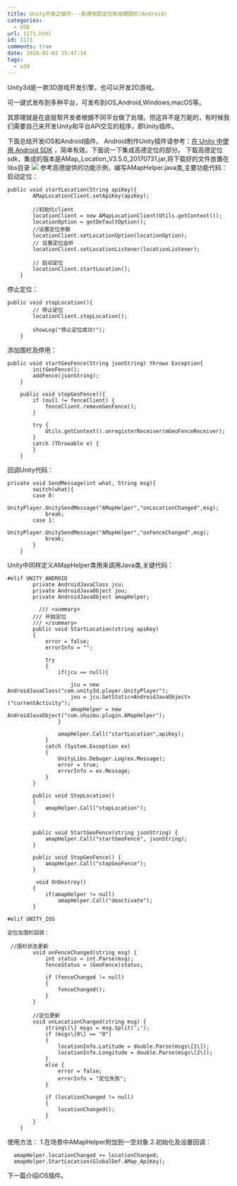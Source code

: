 ```yaml
---
title: Unity开发之插件---高德地图定位和地理围栏(Android)
categories:
  - U3D
url: 1171.html
id: 1171
comments: true
date: 2018-01-03 15:47:14
tags:
  - u3d
---
```


Unity3d是一款3D游戏开发引擎，也可以开发2D游戏。

可一键式发布到多种平台，可发布到iOS,Android,Windows,macOS等。

其原理就是在底层帮开发者根据不同平台做了处理。但这并不是万能的，有时候我们需要自己来开发Unity和平台API交互的程序，即Unity插件。

下面总结开发iOS和Android插件。 Android制作Unity插件请参考：[在 Unity 中使用 Android SDK](http://www.tuicool.com/articles/qmmeemR) ，简单有效。下面说一下集成高德定位的部分。 下载高德定位sdk，集成的版本是AMap\_Location\_V3.5.0_20170731.jar,将下载好的文件放置在libs目录 ![](http://www.le-more.com/wp-content/uploads/2018/01/u3d_plugin_001.png) 参考高德提供的功能示例，编写AMapHelper.java类,主要功能代码： 启动定位：
    
    public void startLocation(String apiKey){
            AMapLocationClient.setApiKey(apiKey);
            
            //初始化client
            locationClient = new AMapLocationClient(Utils.getContext());
            locationOption = getDefaultOption();
            //设置定位参数
            locationClient.setLocationOption(locationOption);
            // 设置定位监听 	
            locationClient.setLocationListener(locationListener);
            
            // 启动定位
            locationClient.startLocation();
        }

停止定位：
    
    public void stopLocation(){
            // 停止定位
            locationClient.stopLocation();
            
            showLog("停止定位成功!");
        }

添加围栏及停用：
    
    public void startGeoFence(String jsonString) throws Exception{
            initGeoFence();
            addFence(jsonString);
        }
        
        public void stopGeoFence(){
            if (null != fenceClient) {
                fenceClient.removeGeoFence();
            }
            
            try {
                Utils.getContext().unregisterReceiver(mGeoFenceReceiver);
            } 
            catch (Throwable e) {
            }
        }

回调Unity代码：
    
    private void SendMessage(int what, String msg){
            switch(what){
            case 0:
                UnityPlayer.UnitySendMessage("AMapHelper","onLocationChanged",msg); 
                break;
            case 1:
                UnityPlayer.UnitySendMessage("AMapHelper","onFenceChanged",msg); 
                break;
            }
        }

Unity中同样定义AMapHelper类用来调用Java类,关键代码：
    
    #elif UNITY_ANDROID
            private AndroidJavaClass jcu;
            private AndroidJavaObject jou;
            private AndroidJavaObject amapHelper;
    
              /// <summary>
            /// 开始定位
            /// </summary>
            public void StartLocation(string apiKey)
            {
                error = false;
                errorInfo = "";
    
                try
                {
                    if(jcu == null){
            
                        jcu = new AndroidJavaClass("com.unity3d.player.UnityPlayer");
                        jou = jcu.GetStatic<AndroidJavaObject>("currentActivity");
                        amapHelper = new AndroidJavaObject("com.shuimu.plugin.AMapHelper");
                    }
    
                    amapHelper.Call("startLocation",apiKey);
                }
                catch (System.Exception ex)
                {
                    UnityLibs.Debuger.Log(ex.Message);
                    error = true;
                    errorInfo = ex.Message;
                }
            }
    
            public void StopLocation()
            {
                amapHelper.Call("stopLocation");
            }
    
    
            public void StartGeoFence(string jsonString) {
                amapHelper.Call("startGeoFence", jsonString);
            }
    
            public void StopGeoFence() {
                amapHelper.Call("stopGeoFence");
            }
    
             void OnDestroy()
            {
                if(amapHelper != null)
                    amapHelper.Call("deactivate");
            }
    
    #elif UNITY_IOS
    
    定位及围栏回调：
    
     //围栏状态更新
            void onFenceChanged(string msg) {
                int status = int.Parse(msg);
                fenceStatus = (GeoFence)status;
    
                if (fenceChanged != null)
                {
                    fenceChanged();
                }
            }
    
            //定位更新
            void onLocationChanged(string msg) {
                string\[\] msgs = msg.Split(';');
                if (msgs\[0\] == "0")
                {
                    locationInfo.Latitude = double.Parse(msgs\[1\]);
                    locationInfo.Longitude = double.Parse(msgs\[2\]);
                }
                else {
                    error = false;
                    errorInfo = "定位失败";
                }
    
                if (locationChanged != null)
                {
                    locationChanged();
                }
            }
        }

使用方法： 1.在场景中AMapHelper附加到一空对象 2.初始化及设置回调：
    
      amapHelper.locationChanged += locationChanged;
      amapHelper.StartLocation(GlobalDef.AMap_ApiKey);

下一篇介绍iOS插件。